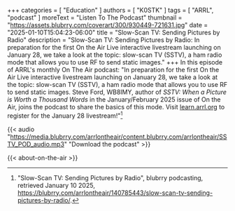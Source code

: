 +++
categories = [ "Education" ]
authors = [ "K0STK" ]
tags = [ "ARRL", "podcast" ]
moreText = "Listen To The Podcast"
thumbnail = "https://assets.blubrry.com/coverart/300/930449-721631.jpg"
date = "2025-01-10T15:04:23-06:00"
title = "Slow-Scan TV: Sending Pictures by Radio"
description = "Slow-Scan TV: Sending Pictures by Radio: In preparation for the first On the Air Live interactive livestream launching on January 28, we take a look at the topic: slow-scan TV (SSTV), a ham radio mode that allows you to use RF to send static images."
+++
In this episode of ARRL's monthly On The Air podcast: "In preparation for the
first On the Air Live interactive livestream launching on January 28, we take
a look at the topic: slow-scan TV (SSTV), a ham radio mode that allows you to
use RF to send static images. Steve Ford, WB8IMY, author of *SSTV: When a
Picture is Worth a Thousand Words* in the January/February 2025 issue of On
the Air, joins the podcast to share the basics of this mode. Visit
[learn.arrl.org](https://learn.arrl.org) to register for the January 28 livestream!"[^1]

[^1]: "Slow-Scan TV: Sending Pictures by Radio", blubrry podcasting, retrieved January 10 2025, https://blubrry.com/arrlontheair/140785443/slow-scan-tv-sending-pictures-by-radio/.

<!--more-->

{{< audio "https://media.blubrry.com/arrlontheair/content.blubrry.com/arrlontheair/SSTV_POD_audio.mp3" "Download the podcast" >}}

{{< about-on-the-air >}}
